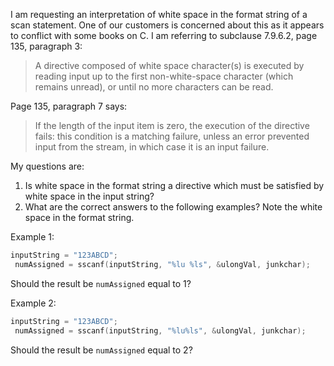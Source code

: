 I am requesting an interpretation of white space in the format string of a scan
statement. One of our customers is concerned about this as it appears to
conflict with some books on C. I am referring to subclause 7.9.6.2, page 135,
paragraph 3:

> A directive composed of white space character(s) is executed by reading input up
> to the first non-white-space character (which remains unread), or until no more
> characters can be read.

Page 135, paragraph 7 says:

> If the length of the input item is zero, the execution of the directive fails:
> this condition is a matching failure, unless an error prevented input from the
> stream, in which case it is an input failure.

My questions are:

1. Is white space in the format string a directive which must be satisfied by white space in the input string?
2. What are the correct answers to the following examples? Note the white space in the format string.

Example 1:

```c
inputString = "123ABCD";
 numAssigned = sscanf(inputString, "%lu %ls", &ulongVal, junkchar);
```

Should the result be `numAssigned` equal to 1?

Example 2:

```c
inputString = "123ABCD";
 numAssigned = sscanf(inputString, "%lu%ls", &ulongVal, junkchar);
```

Should the result be `numAssigned` equal to 2?
